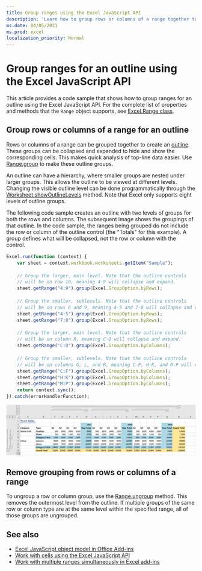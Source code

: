```yaml
---
title: Group ranges using the Excel JavaScript API
description: 'Learn how to group rows or columns of a range together to create an outline using the Excel JavaScript API.' 
ms.date: 04/05/2021 
ms.prod: excel
localization_priority: Normal
---
```


# Group ranges for an outline using the Excel JavaScript API

This article provides a code sample that shows how to group ranges for an outline using the Excel JavaScript API. For the complete list of properties and methods that the `Range` object supports, see [Excel.Range class](/javascript/api/excel/excel.range).

## Group rows or columns of a range for an outline

Rows or columns of a range can be grouped together to create an [outline](https://support.microsoft.com/office/08ce98c4-0063-4d42-8ac7-8278c49e9aff). These groups can be collapsed and expanded to hide and show the corresponding cells. This makes quick analysis of top-line data easier. Use [Range.group](/javascript/api/excel/excel.range#group_groupOption_) to make these outline groups.

An outline can have a hierarchy, where smaller groups are nested under larger groups. This allows the outline to be viewed at different levels. Changing the visible outline level can be done programmatically through the [Worksheet.showOutlineLevels](/javascript/api/excel/excel.worksheet#showOutlineLevels_rowLevels__columnLevels_) method. Note that Excel only supports eight levels of outline groups.

The following code sample creates an outline with two levels of groups for both the rows and columns. The subsequent image shows the groupings of that outline. In the code sample, the ranges being grouped do not include the row or column of the outline control (the "Totals" for this example). A group defines what will be collapsed, not the row or column with the control.

```js
Excel.run(function (context) {
    var sheet = context.workbook.worksheets.getItem("Sample");

    // Group the larger, main level. Note that the outline controls
    // will be on row 10, meaning 4-9 will collapse and expand.
    sheet.getRange("4:9").group(Excel.GroupOption.byRows);

    // Group the smaller, sublevels. Note that the outline controls
    // will be on rows 6 and 9, meaning 4-5 and 7-8 will collapse and expand.
    sheet.getRange("4:5").group(Excel.GroupOption.byRows);
    sheet.getRange("7:8").group(Excel.GroupOption.byRows);

    // Group the larger, main level. Note that the outline controls
    // will be on column R, meaning C-Q will collapse and expand.
    sheet.getRange("C:Q").group(Excel.GroupOption.byColumns);

    // Group the smaller, sublevels. Note that the outline controls
    // will be on columns G, L, and R, meaning C-F, H-K, and M-P will collapse and expand.
    sheet.getRange("C:F").group(Excel.GroupOption.byColumns);
    sheet.getRange("H:K").group(Excel.GroupOption.byColumns);
    sheet.getRange("M:P").group(Excel.GroupOption.byColumns);
    return context.sync();
}).catch(errorHandlerFunction);
```

![Range with a two-level, two-dimension outline.](../images/excel-outline.png)

## Remove grouping from rows or columns of a range

To ungroup a row or column group, use the [Range.ungroup](/javascript/api/excel/excel.range#ungroup_groupOption_) method. This removes the outermost level from the outline. If multiple groups of the same row or column type are at the same level within the specified range, all of those groups are ungrouped.

## See also

- [Excel JavaScript object model in Office Add-ins](excel-add-ins-core-concepts.md)
- [Work with cells using the Excel JavaScript API](excel-add-ins-cells.md)
- [Work with multiple ranges simultaneously in Excel add-ins](excel-add-ins-multiple-ranges.md)
